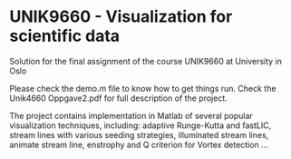 # UNIK9660 - Visualization for scientific data
Solution for the final assignment of the course UNIK9660 at University in Oslo

Please check the demo.m file to know how to get things run. Check the Unik4660 Oppgave2.pdf for full description of the project.

The project contains implementation in Matlab of several popular visualization techniques, including: adaptive Runge-Kutta and fastLIC, stream lines with various seeding strategies, illuminated stream lines, animate stream line, enstrophy and Q criterion for Vortex detection ...
